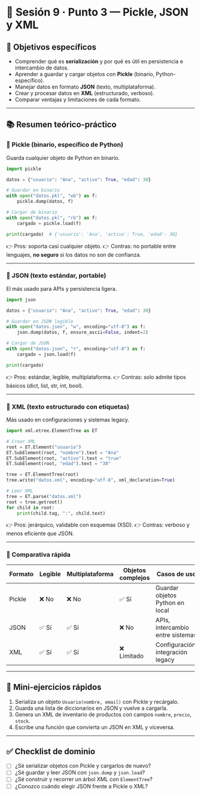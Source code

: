 # 🧭 Sesión 9 · Punto 3 — Pickle, JSON y XML

## 🎯 Objetivos específicos

* Comprender qué es **serialización** y por qué es útil en persistencia e intercambio de datos.
* Aprender a guardar y cargar objetos con **Pickle** (binario, Python-específico).
* Manejar datos en formato **JSON** (texto, multiplataforma).
* Crear y procesar datos en **XML** (estructurado, verboso).
* Comparar ventajas y limitaciones de cada formato.

---

## 📚 Resumen teórico-práctico

### 🔹 Pickle (binario, específico de Python)

Guarda cualquier objeto de Python en binario.

```python
import pickle

datos = {"usuario": "Ana", "activo": True, "edad": 30}

# Guardar en binario
with open("datos.pkl", "wb") as f:
    pickle.dump(datos, f)

# Cargar de binario
with open("datos.pkl", "rb") as f:
    cargado = pickle.load(f)

print(cargado)  # {'usuario': 'Ana', 'activo': True, 'edad': 30}
```

👉 Pros: soporta casi cualquier objeto.
👉 Contras: no portable entre lenguajes, **no seguro** si los datos no son de confianza.

---

### 🔹 JSON (texto estándar, portable)

El más usado para APIs y persistencia ligera.

```python
import json

datos = {"usuario": "Ana", "activo": True, "edad": 30}

# Guardar en JSON legible
with open("datos.json", "w", encoding="utf-8") as f:
    json.dump(datos, f, ensure_ascii=False, indent=2)

# Cargar de JSON
with open("datos.json", "r", encoding="utf-8") as f:
    cargado = json.load(f)

print(cargado)
```

👉 Pros: estándar, legible, multiplataforma.
👉 Contras: solo admite tipos básicos (dict, list, str, int, bool).

---

### 🔹 XML (texto estructurado con etiquetas)

Más usado en configuraciones y sistemas legacy.

```python
import xml.etree.ElementTree as ET

# Crear XML
root = ET.Element("usuario")
ET.SubElement(root, "nombre").text = "Ana"
ET.SubElement(root, "activo").text = "true"
ET.SubElement(root, "edad").text = "30"

tree = ET.ElementTree(root)
tree.write("datos.xml", encoding="utf-8", xml_declaration=True)

# Leer XML
tree = ET.parse("datos.xml")
root = tree.getroot()
for child in root:
    print(child.tag, ":", child.text)
```

👉 Pros: jerárquico, validable con esquemas (XSD).
👉 Contras: verboso y menos eficiente que JSON.

---

### 🔹 Comparativa rápida

| Formato | Legible | Multiplataforma | Objetos complejos | Casos de uso                      |
| ------- | ------- | --------------- | ----------------- | --------------------------------- |
| Pickle  | ❌ No    | ❌ No            | ✅ Sí              | Guardar objetos Python en local   |
| JSON    | ✅ Sí    | ✅ Sí            | ❌ No              | APIs, intercambio entre sistemas  |
| XML     | ✅ Sí    | ✅ Sí            | ❌ Limitado        | Configuración, integración legacy |

---

## 🧩 Mini-ejercicios rápidos

1. Serializa un objeto `Usuario(nombre, email)` con Pickle y recárgalo.
2. Guarda una lista de diccionarios en JSON y vuelve a cargarla.
3. Genera un XML de inventario de productos con campos `nombre`, `precio`, `stock`.
4. Escribe una función que convierta un JSON en XML y viceversa.

---

## ✅ Checklist de dominio

* [ ] ¿Sé serializar objetos con Pickle y cargarlos de nuevo?
* [ ] ¿Sé guardar y leer JSON con `json.dump` y `json.load`?
* [ ] ¿Sé construir y recorrer un árbol XML con `ElementTree`?
* [ ] ¿Conozco cuándo elegir JSON frente a Pickle o XML?